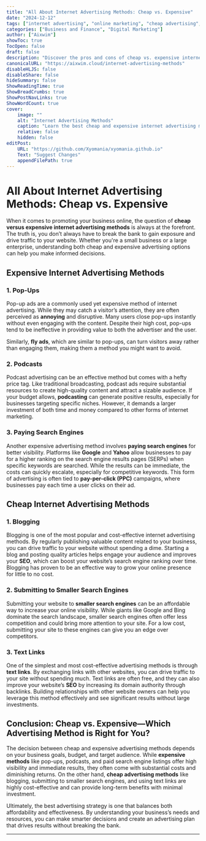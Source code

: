 ```yaml
---
title: "All About Internet Advertising Methods: Cheap vs. Expensive"
date: "2024-12-12"
tags: ["internet advertising", "online marketing", "cheap advertising", "expensive advertising", "digital marketing"]
categories: ["Business and Finance", "Digital Marketing"]
author: ["Aixwim"]
showToc: true
TocOpen: false
draft: false
description: "Discover the pros and cons of cheap vs. expensive internet advertising methods. Learn which strategies will work best for your business, whether you're looking to save money or invest in premium ads."
canonicalURL: "https://aixwim.cloud/internet-advertising-methods"
disableHLJS: false
disableShare: false
hideSummary: false
ShowReadingTime: true
ShowBreadCrumbs: true
ShowPostNavLinks: true
ShowWordCount: true
cover:
    image: ""
    alt: "Internet Advertising Methods"
    caption: "Learn the best cheap and expensive internet advertising methods for your business."
    relative: false
    hidden: false
editPost:
    URL: "https://github.com/Xyomania/xyomania.github.io"
    Text: "Suggest Changes"
    appendFilePath: true
---
```


# All About Internet Advertising Methods: Cheap vs. Expensive

When it comes to promoting your business online, the question of **cheap versus expensive internet advertising methods** is always at the forefront. The truth is, you don’t always have to break the bank to gain exposure and drive traffic to your website. Whether you're a small business or a large enterprise, understanding both cheap and expensive advertising options can help you make informed decisions.

## Expensive Internet Advertising Methods

### 1. **Pop-Ups**
Pop-up ads are a commonly used yet expensive method of internet advertising. While they may catch a visitor’s attention, they are often perceived as **annoying** and disruptive. Many users close pop-ups instantly without even engaging with the content. Despite their high cost, pop-ups tend to be ineffective in providing value to both the advertiser and the user. 

Similarly, **fly ads**, which are similar to pop-ups, can turn visitors away rather than engaging them, making them a method you might want to avoid.

### 2. **Podcasts**
Podcast advertising can be an effective method but comes with a hefty price tag. Like traditional broadcasting, podcast ads require substantial resources to create high-quality content and attract a sizable audience. If your budget allows, **podcasting** can generate positive results, especially for businesses targeting specific niches. However, it demands a larger investment of both time and money compared to other forms of internet marketing.

### 3. **Paying Search Engines**
Another expensive advertising method involves **paying search engines** for better visibility. Platforms like **Google** and **Yahoo** allow businesses to pay for a higher ranking on the search engine results pages (SERPs) when specific keywords are searched. While the results can be immediate, the costs can quickly escalate, especially for competitive keywords. This form of advertising is often tied to **pay-per-click (PPC)** campaigns, where businesses pay each time a user clicks on their ad.

## Cheap Internet Advertising Methods

### 1. **Blogging**
Blogging is one of the most popular and cost-effective internet advertising methods. By regularly publishing valuable content related to your business, you can drive traffic to your website without spending a dime. Starting a blog and posting quality articles helps engage your audience and improves your **SEO**, which can boost your website’s search engine ranking over time. Blogging has proven to be an effective way to grow your online presence for little to no cost.

### 2. **Submitting to Smaller Search Engines**
Submitting your website to **smaller search engines** can be an affordable way to increase your online visibility. While giants like Google and Bing dominate the search landscape, smaller search engines often offer less competition and could bring more attention to your site. For a low cost, submitting your site to these engines can give you an edge over competitors.

### 3. **Text Links**
One of the simplest and most cost-effective advertising methods is through **text links**. By exchanging links with other websites, you can drive traffic to your site without spending much. Text links are often free, and they can also improve your website’s **SEO** by increasing its domain authority through backlinks. Building relationships with other website owners can help you leverage this method effectively and see significant results without large investments.

## Conclusion: Cheap vs. Expensive—Which Advertising Method is Right for You?

The decision between cheap and expensive advertising methods depends on your business goals, budget, and target audience. While **expensive methods** like pop-ups, podcasts, and paid search engine listings offer high visibility and immediate results, they often come with substantial costs and diminishing returns. On the other hand, **cheap advertising methods** like blogging, submitting to smaller search engines, and using text links are highly cost-effective and can provide long-term benefits with minimal investment.

Ultimately, the best advertising strategy is one that balances both affordability and effectiveness. By understanding your business’s needs and resources, you can make smarter decisions and create an advertising plan that drives results without breaking the bank.

---